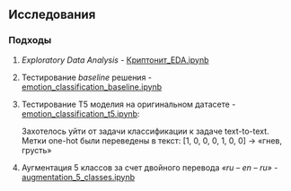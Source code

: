 ## Исследования
### Подходы
1. *Exploratory Data Analysis* - [Криптонит_EDA.ipynb](!https://github.com/itallix/fluffy-carnival/blob/main/notebooks/%D0%9A%D1%80%D0%B8%D0%BF%D1%82%D0%BE%D0%BD%D0%B8%D1%82_EDA.ipynb)

2. Тестирование *baseline* решения - [emotion_classification_baseline.ipynb](!https://github.com/itallix/fluffy-carnival/blob/main/notebooks/emotion_classification_baseline.ipynb)

3. Тестирование T5 моделия на оригинальном датасете - [emotion_classification_t5.ipynb](!https://github.com/itallix/fluffy-carnival/blob/main/notebooks/emotion_classification_t5.ipynb):

    Захотелось уйти от задачи классификации к задаче text-to-text. Метки one-hot были переведены в текст: [1, 0, 0, 0, 1, 0, 0] -> «гнев, грусть»


2. Аугментация 5 классов за счет двойного перевода *«ru – en – ru»* - [augmentation_5_classes.ipynb](!https://github.com/itallix/fluffy-carnival/blob/main/notebooks/augmentation_5_classes.ipynb)